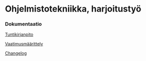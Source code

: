 # Ohjelmistotekniikka, harjoitustyö

### Dokumentaatio
[Tuntikirjanpito](https://github.com/tapsamies/ot-harjoitustyo/blob/master/dokumentaatio/tuntikirjanpito.md)

[Vaatimusmäärittely](https://github.com/tapsamies/ot-harjoitustyo/blob/master/dokumentaatio/vaatimusmaarittely.md)

[Changelog](https://github.com/tapsamies/ot-harjoitustyo/blob/master/dokumentaatio/changelog.md)
